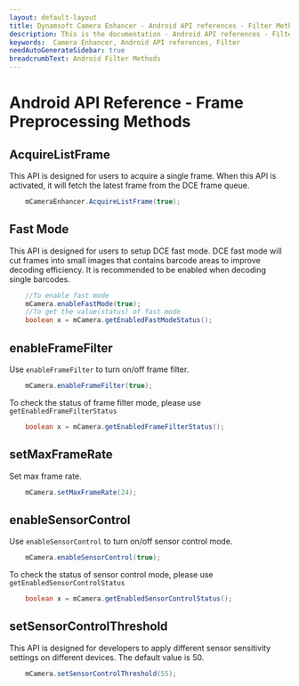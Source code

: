```yaml
---
layout: default-layout
title: Dynamsoft Camera Enhancer - Android API references - Filter Methods
description: This is the documentation - Android API references - Filter Methods page of Dynamsoft Camera Enhancer.
keywords:  Camera Enhancer, Android API references, Filter
needAutoGenerateSidebar: true
breadcrumbText: Android Filter Methods
---
```


# Android API Reference - Frame Preprocessing Methods

## AcquireListFrame

This API is designed for users to acquire a single frame. When this API is activated, it will fetch the latest frame from the DCE frame queue.

```java
    mCameraEnhancer.AcquireListFrame(true);
```

## Fast Mode

This API is designed for users to setup DCE fast mode. DCE fast mode will cut frames into small images that contains barcode areas to improve decoding efficiency. It is recommended to be enabled when decoding single barcodes.

```java
    //To enable fast mode
    mCamera.enableFastMode(true);
    //To get the value(status) of fast mode
    boolean x = mCamera.getEnabledFastModeStatus();
```

## enableFrameFilter

Use `enableFrameFilter` to turn on/off frame filter.

```java
    mCamera.enableFrameFilter(true);
```

To check the status of frame filter mode, please use `getEnabledFrameFilterStatus`

```java
    boolean x = mCamera.getEnabledFrameFilterStatus();
```

## setMaxFrameRate

Set max frame rate.

```java
    mCamera.setMaxFrameRate(24);
```

## enableSensorControl

Use `enableSensorControl` to turn on/off sensor control mode.

```java
    mCamera.enableSensorControl(true);
```

To check the status of sensor control mode, please use `getEnabledSensorControlStatus`

```java
    boolean x = mCamera.getEnabledSensorControlStatus();
```

## setSensorControlThreshold

This API is designed for developers to apply different sensor sensitivity settings on different devices. The default value is 50.

```java
    mCamera.setSensorControlThreshold(55);
```
